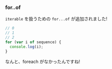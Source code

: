 ### for..of

`iterable` を扱うための `for...of` が追加されました!

```javascript
// 0
// 1
// 2
for (var i of sequence) {
  console.log(i);
}
```

なんと、foreach がなかったんですね! <!-- .element: class="fragment" data-fragment-index="1" -->
